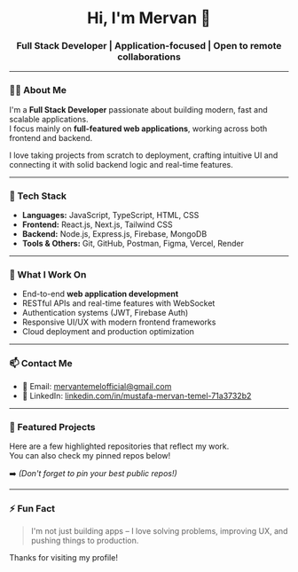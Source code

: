 <h1 align="center">Hi, I'm Mervan 👋</h1>
<h3 align="center">Full Stack Developer | Application-focused | Open to remote collaborations</h3>

---

### 👨‍💻 About Me

I'm a **Full Stack Developer** passionate about building modern, fast and scalable applications.  
I focus mainly on **full-featured web applications**, working across both frontend and backend.

I love taking projects from scratch to deployment, crafting intuitive UI and connecting it with solid backend logic and real-time features.

---

### 🔧 Tech Stack

- **Languages:** JavaScript, TypeScript, HTML, CSS
- **Frontend:** React.js, Next.js, Tailwind CSS
- **Backend:** Node.js, Express.js, Firebase, MongoDB
- **Tools & Others:** Git, GitHub, Postman, Figma, Vercel, Render

---

### 🚀 What I Work On

- End-to-end **web application development**
- RESTful APIs and real-time features with WebSocket
- Authentication systems (JWT, Firebase Auth)
- Responsive UI/UX with modern frontend frameworks
- Cloud deployment and production optimization

---

### 📫 Contact Me

- 📧 Email: [mervantemelofficial@gmail.com](mailto:mervantemelofficial@gmail.com)
- 💼 LinkedIn: [linkedin.com/in/mustafa-mervan-temel-71a3732b2](https://tr.linkedin.com/in/mustafa-mervan-temel-71a3732b2)

---

### 📌 Featured Projects

Here are a few highlighted repositories that reflect my work.  
You can also check my pinned repos below!

➡️ *(Don't forget to pin your best public repos!)*

---

### ⚡ Fun Fact

> I'm not just building apps – I love solving problems, improving UX, and pushing things to production.

Thanks for visiting my profile!
